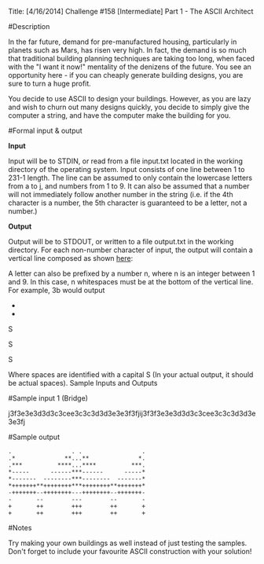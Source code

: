 Title: [4/16/2014] Challenge #158 [Intermediate] Part 1 - The ASCII Architect

#Description

In the far future, demand for pre-manufactured housing, particularly in planets such as Mars, has risen very high. In fact, the demand is so much that traditional building planning techniques are taking too long, when faced with the "I want it now!" mentality of the denizens of the future. You see an opportunity here - if you can cheaply generate building designs, you are sure to turn a huge profit.

You decide to use ASCII to design your buildings. However, as you are lazy and wish to churn out many designs quickly, you decide to simply give the computer a string, and have the computer make the building for you.

#Formal input & output

**Input**

Input will be to STDIN, or read from a file input.txt located in the working directory of the operating system. Input consists of one line between 1 to 231-1 length. The line can be assumed to only contain the lowercase letters from a to j, and numbers from 1 to 9. It can also be assumed that a number will not immediately follow another number in the string (i.e. if the 4th character is a number, the 5th character is guaranteed to be a letter, not a number.) 

**Output**

Output will be to STDOUT, or written to a file output.txt in the working directory. For each non-number character of input, the output will contain a vertical line composed as shown [here](http://i.imgur.com/twPajPG.png):



A letter can also be prefixed by a number n, where n is an integer between 1 and 9. In this case, n whitespaces must be at the bottom of the vertical line. For example, 3b would output

+

+

S

S

S



Where spaces are identified with a capital S (In your actual output, it should be actual spaces).
Sample Inputs and Outputs

#Sample input 1 (Bridge)

j3f3e3e3d3d3c3cee3c3c3d3d3e3e3f3fjij3f3f3e3e3d3d3c3cee3c3c3d3d3e3e3fj

#Sample output

    
    .                 . .                 .
    .*              **...**              *.
    .***          ****...****          ***.
    *-----      ------***------      -----*
    *-------  --------***--------  -------* 
    *+++++++**++++++++***++++++++**+++++++*
    -+++++++--++++++++---++++++++--+++++++-
    -       --        ---        --       -
    +       ++        +++        ++       +
    +       ++        +++        ++       +

#Notes



Try making your own buildings as well instead of just testing the samples. Don't forget to include your favourite ASCII construction with your solution!
